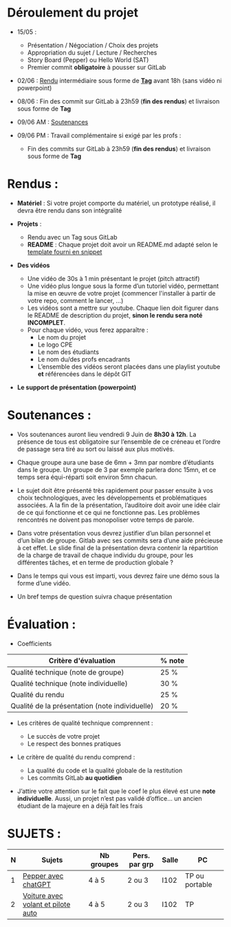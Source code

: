 # Déroulement du projet

- 15/05 : 
  - Présentation / Négociation / Choix des projets
  - Appropriation du sujet / Lecture / Recherches
  - Story Board (Pepper) ou Hello World (SAT)
  - Premier commit **obligatoire** à pousser sur GitLab

- 02/06 : [Rendu](#Rendus) intermédiaire sous forme de **[Tag](https://docs.gitlab.com/ee/user/project/repository/tags/)** avant 18h (sans vidéo ni powerpoint)

- 08/06 : Fin des commit sur GitLab à 23h59 (**fin des rendus**) et livraison sous forme de **Tag**

- 09/06 AM : [Soutenances](#Soutenances)

- 09/06 PM : Travail complémentaire si exigé par les profs :
  - Fin des commits sur GitLab à 23h59 (**fin des rendus**) et livraison sous forme de **Tag**


# Rendus : 

- **Matériel** : Si votre projet comporte du matériel, un prototype réalisé, il devra être rendu dans son intégralité

- **Projets** :
  - Rendu avec un Tag sous GitLab
  - **README** : Chaque projet doit avoir un README.md adapté selon le [template fourni en snippet](https://gitlab.com/snippets/1917426)

- **Des vidéos**
  - Une vidéo de 30s à 1 min présentant le projet (pitch attractif)
  - Une vidéo plus longue sous la forme d’un tutoriel vidéo, permettant la mise en œuvre de votre projet (commencer l'installer à partir de votre repo, comment le lancer, ...)
  - Les vidéos sont a mettre sur youtube. Chaque lien doit figurer dans le README de description du projet, **sinon le rendu sera noté INCOMPLET**.
  - Pour chaque vidéo, vous ferez apparaître :
    - Le nom du projet
    - Le logo CPE
    - Le nom des étudiants
    - Le nom du/des profs encadrants
    - L’ensemble des vidéos seront placées dans une playlist youtube **et** référencées dans le dépôt GIT

- **Le support de présentation (powerpoint)**

# Soutenances : 
 
- Vos soutenances auront lieu vendredi 9 Juin de **8h30 à 12h**. La présence de tous est obligatoire sur l’ensemble de ce créneau et l’ordre de passage sera tiré au sort ou laissé aux plus motivés. 

- Chaque groupe aura une base de 6mn + 3mn par nombre d’étudiants dans le groupe. Un groupe de 3 par exemple parlera donc 15mn, et ce temps sera équi-réparti soit environ 5mn chacun.

- Le sujet doit être présenté très rapidement pour passer ensuite à vos choix technologiques, avec les développements et problématiques associées. A la fin de la présentation, l’auditoire doit avoir une idée clair de ce qui fonctionne et ce qui ne fonctionne pas. Les problèmes rencontrés ne doivent pas monopoliser votre temps de parole.

- Dans votre présentation vous devrez justifier d’un bilan personnel et d’un bilan de groupe. Gitlab avec ses commits sera d’une aide précieuse à cet effet. Le slide final de la présentation devra contenir la répartition de la charge de travail de chaque individu du groupe, pour les différentes tâches, et en terme de production globale ? 

- Dans le temps qui vous est imparti, vous devrez faire une démo sous la forme d’une vidéo. 

- Un bref temps de question suivra chaque présentation



# Évaluation : 

- Coefficients

| Critère d'évaluation                           | % note |
| ---------------------------------------------- | ------ |
| Qualité technique (note de groupe)             | 25 %   |
| Qualité technique (note individuelle)          | 30 %   |
| Qualité du rendu                               | 25 %   |
| Qualité de la présentation (note individuelle) | 20 %   |

- Les critères de qualité technique comprennent :  
  - Le succès de votre projet
  - Le respect des bonnes pratiques 

- Le critère de qualité du rendu comprend : 
  - La qualité du code et la qualité globale de la restitution
  - Les commits GitLab **au quotidien**

- J’attire votre attention sur le fait que le coef le plus élevé est une **note individuelle**. Aussi, un projet n’est pas validé d’office… un ancien étudiant de la majeure en a déjà fait les frais

# SUJETS :

|N| Sujets                                 | Nb groupes | Pers. par grp |   Salle  |  PC  |
|-| -------------------------------------- | ---------- | ------------- | -------- | ---- |
|1| [Pepper avec chatGPT](https://github.com/cpe-majeure-robotique/S8-Projects/blob/main/Sujet1%20-%20Pepper%20-%20ChatGPT.md)   |     4 à 5      |       2 ou 3   | I102 |  TP ou portable  |
|2| [Voiture avec volant et pilote auto](https://github.com/cpe-majeure-robotique/S8-Projects/blob/main/Sujet2%20-%20SAT+.md)              |     4 à 5      |       2 ou 3   | I102     |  TP   |


